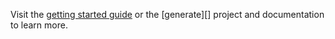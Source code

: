 Visit the [getting started guide][generate-getting-started-guide] or the [generate][] project and documentation to learn more.

[generate-getting-started-guide]: https://github.com/generate/getting-started-guide